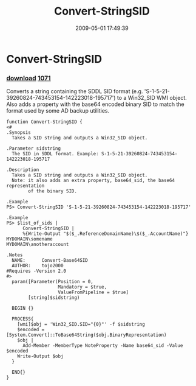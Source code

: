 ﻿---
pid:            1070
parent:         0
children:       1071
poster:         tojo2000
title:          Convert-StringSID
date:           2009-05-01 17:49:39
description:    Converts a string containing the SDDL SID format (e.g. 'S-1-5-21-39260824-743453154-142223018-195717') to a Win32_SID WMI object.  Also adds a property with the base64 encoded binary SID to match the format used by some AD backup utilities.
format:         posh
---

# Convert-StringSID

### [download](1070.ps1)  [1071](1071.md)

Converts a string containing the SDDL SID format (e.g. 'S-1-5-21-39260824-743453154-142223018-195717') to a Win32_SID WMI object.  Also adds a property with the base64 encoded binary SID to match the format used by some AD backup utilities.

```posh
function Convert-StringSID {
<#
.Synopsis
  Takes a SID string and outputs a Win32_SID object.

.Parameter sidstring
  The SID in SDDL format. Example: S-1-5-21-39260824-743453154-142223018-195717

.Description
  Takes a SID string and outputs a Win32_SID object.
  Note: it also adds an extra property, base64_sid, the base64 representation
        of the binary SID.

.Example
PS> Convert-StringSID 'S-1-5-21-39260824-743453154-142223018-195717'

.Example
PS> $list_of_sids |
      Convert-StringSID |
      %{Write-Output "$($_.ReferenceDomainName)\$($_.AccountName)"}
MYDOMAIN\somename
MYDOMAIN\anotheraccount

.Notes
  NAME:      Convert-Base64SID
  AUTHOR:    tojo2000
#Requires -Version 2.0
#>
  param([Parameter(Position = 0,
                   Mandatory = $true,
                   ValueFromPipeline = $true]
        [string]$sidstring)

  BEGIN {}

  PROCESS{
    [wmi]$obj = 'Win32_SID.SID="{0}"' -f $sidstring
    $encoded = [System.Convert]::ToBase64String($obj.BinaryRepresentation)
    $obj |
      Add-Member -MemberType NoteProperty -Name base64_sid -Value $encoded
    Write-Output $obj
  }

  END{}
}

```
